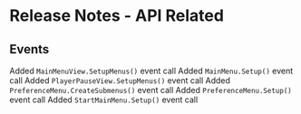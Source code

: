 # Release Notes - API Related

## Events

Added `MainMenuView.SetupMenus()` event call
Added `MainMenu.Setup()` event call
Added `PlayerPauseView.SetupMenus()` event call
Added `PreferenceMenu.CreateSubmenus()` event call
Added `PreferenceMenu.Setup()` event call
Added `StartMainMenu.Setup()` event call
